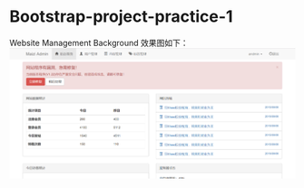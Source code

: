 # Bootstrap-project-practice-1
Website Management Background
效果图如下：
![image](https://github.com/ChenCMP/Bootstrap-project-practice-1/blob/master/images/maizi2.PNG)
